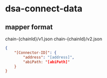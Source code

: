 # dsa-connect-data


## mapper format
chain-{chainId}/v1.json
chain-{chainId}/v2.json

```json
{
    "[Connector-ID]": {
        "address": "[address]",
        "abiPath: "[abiPath]"
    }
}
```